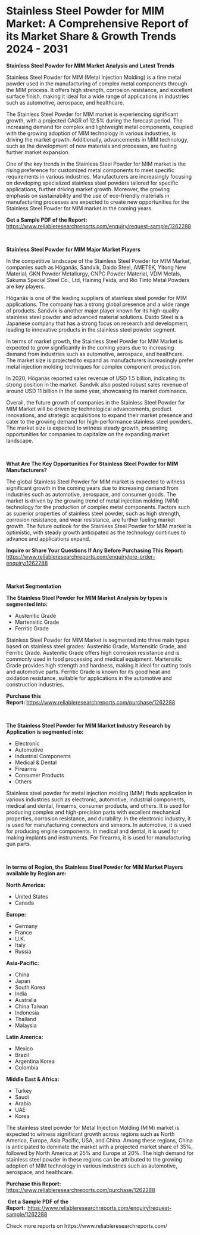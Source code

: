 <p><h1>Stainless Steel Powder for MIM Market: A Comprehensive Report of its Market Share & Growth Trends 2024 - 2031</h1></p><p><strong>Stainless Steel Powder for MIM Market Analysis and Latest Trends</strong></p>
<p><p>Stainless Steel Powder for MIM (Metal Injection Molding) is a fine metal powder used in the manufacturing of complex metal components through the MIM process. It offers high strength, corrosion resistance, and excellent surface finish, making it ideal for a wide range of applications in industries such as automotive, aerospace, and healthcare.</p><p>The Stainless Steel Powder for MIM market is experiencing significant growth, with a projected CAGR of 12.5% during the forecast period. The increasing demand for complex and lightweight metal components, coupled with the growing adoption of MIM technology in various industries, is driving the market growth. Additionally, advancements in MIM technology, such as the development of new materials and processes, are fueling further market expansion.</p><p>One of the key trends in the Stainless Steel Powder for MIM market is the rising preference for customized metal components to meet specific requirements in various industries. Manufacturers are increasingly focusing on developing specialized stainless steel powders tailored for specific applications, further driving market growth. Moreover, the growing emphasis on sustainability and the use of eco-friendly materials in manufacturing processes are expected to create new opportunities for the Stainless Steel Powder for MIM market in the coming years.</p></p>
<p><strong>Get a Sample PDF of the Report:&nbsp;</strong> <a href="https://www.reliableresearchreports.com/enquiry/request-sample/1262288">https://www.reliableresearchreports.com/enquiry/request-sample/1262288</a></p>
<p>&nbsp;</p>
<p><strong>Stainless Steel Powder for MIM Major Market Players</strong></p>
<p><p>In the competitive landscape of the Stainless Steel Powder for MIM Market, companies such as Höganäs, Sandvik, Daido Steel, AMETEK, Yitong New Material, GKN Powder Metallurgy, CNPC Powder Material, VDM Metals, Sakuma Special Steel Co., Ltd, Haining Feida, and Rio Tinto Metal Powders are key players. </p><p>Höganäs is one of the leading suppliers of stainless steel powder for MIM applications. The company has a strong global presence and a wide range of products. Sandvik is another major player known for its high-quality stainless steel powder and advanced material solutions. Daido Steel is a Japanese company that has a strong focus on research and development, leading to innovative products in the stainless steel powder segment.</p><p>In terms of market growth, the Stainless Steel Powder for MIM Market is expected to grow significantly in the coming years due to increasing demand from industries such as automotive, aerospace, and healthcare. The market size is projected to expand as manufacturers increasingly prefer metal injection molding techniques for complex component production.</p><p>In 2020, Höganäs reported sales revenue of USD 1.5 billion, indicating its strong position in the market. Sandvik also posted robust sales revenue of around USD 11 billion in the same year, showcasing its market dominance.</p><p>Overall, the future growth of companies in the Stainless Steel Powder for MIM Market will be driven by technological advancements, product innovations, and strategic acquisitions to expand their market presence and cater to the growing demand for high-performance stainless steel powders. The market size is expected to witness steady growth, presenting opportunities for companies to capitalize on the expanding market landscape.</p></p>
<p>&nbsp;</p>
<p><strong>What Are The Key Opportunities For Stainless Steel Powder for MIM Manufacturers?</strong></p>
<p><p>The global Stainless Steel Powder for MIM market is expected to witness significant growth in the coming years due to increasing demand from industries such as automotive, aerospace, and consumer goods. The market is driven by the growing trend of metal injection molding (MIM) technology for the production of complex metal components. Factors such as superior properties of stainless steel powder, such as high strength, corrosion resistance, and wear resistance, are further fueling market growth. The future outlook for the Stainless Steel Powder for MIM market is optimistic, with steady growth anticipated as the technology continues to advance and applications expand.</p></p>
<p><strong>Inquire or Share Your Questions If Any Before Purchasing This Report:</strong> <a href="https://www.reliableresearchreports.com/enquiry/pre-order-enquiry/1262288">https://www.reliableresearchreports.com/enquiry/pre-order-enquiry/1262288</a></p>
<p>&nbsp;</p>
<p><strong>Market Segmentation</strong></p>
<p><strong>The Stainless Steel Powder for MIM Market Analysis by types is segmented into:</strong></p>
<p><ul><li>Austenitic Grade</li><li>Martensitic Grade</li><li>Ferritic Grade</li></ul></p>
<p><p>Stainless Steel Powder for MIM Market is segmented into three main types based on stainless steel grades: Austenitic Grade, Martensitic Grade, and Ferritic Grade. Austenitic Grade offers high corrosion resistance and is commonly used in food processing and medical equipment. Martensitic Grade provides high strength and hardness, making it ideal for cutting tools and automotive parts. Ferritic Grade is known for its good heat and oxidation resistance, suitable for applications in the automotive and construction industries.</p></p>
<p><strong>Purchase this Report:&nbsp;</strong><a href="https://www.reliableresearchreports.com/purchase/1262288">https://www.reliableresearchreports.com/purchase/1262288</a></p>
<p>&nbsp;</p>
<p><strong>The Stainless Steel Powder for MIM Market Industry Research by Application is segmented into:</strong></p>
<p><ul><li>Electronic</li><li>Automotive</li><li>Industrial Components</li><li>Medical & Dental</li><li>Firearms</li><li>Consumer Products</li><li>Others</li></ul></p>
<p><p>Stainless steel powder for metal injection molding (MIM) finds application in various industries such as electronic, automotive, industrial components, medical and dental, firearms, consumer products, and others. It is used for producing complex and high-precision parts with excellent mechanical properties, corrosion resistance, and durability. In the electronic industry, it is used for manufacturing connectors and sensors. In automotive, it is used for producing engine components. In medical and dental, it is used for making implants and instruments. For firearms, it is used for manufacturing gun parts.</p></p>
<p>&nbsp;</p>
<p><strong>In terms of Region, the Stainless Steel Powder for MIM Market Players available by Region are:</strong></p>
<p>
    <p> <strong> North America: </strong>
        <ul>
            <li>United States</li>
            <li>Canada</li>
        </ul>
        </p> 
    <p> <strong> Europe: </strong>
        <ul>
            <li>Germany</li>
            <li>France</li>
            <li>U.K.</li>
            <li>Italy</li>
            <li>Russia</li>
        </ul>
        </p> 
    <p> <strong> Asia-Pacific: </strong>
        <ul>
            <li>China</li>
            <li>Japan</li>
            <li>South Korea</li>
            <li>India</li>
            <li>Australia</li>
            <li>China Taiwan</li>
            <li>Indonesia</li>
            <li>Thailand</li>
            <li>Malaysia</li>
        </ul>
        </p> 
    <p> <strong> Latin America: </strong>
        <ul>
            <li>Mexico</li>
            <li>Brazil</li>
            <li>Argentina Korea</li>
            <li>Colombia</li>
        </ul>
        </p> 
    <p> <strong> Middle East & Africa: </strong>
        <ul>
            <li>Turkey</li>
            <li>Saudi</li>
            <li>Arabia</li>
            <li>UAE</li>
            <li>Korea</li>
        </ul>
    </p>
    </p>
<p><p>The stainless steel powder for Metal Injection Molding (MIM) market is expected to witness significant growth across regions such as North America, Europe, Asia Pacific, USA, and China. Among these regions, China is anticipated to dominate the market with a projected market share of 35%, followed by North America at 25% and Europe at 20%. The high demand for stainless steel powder in these regions can be attributed to the growing adoption of MIM technology in various industries such as automotive, aerospace, and healthcare.</p></p>
<p><strong>Purchase this Report: </strong><a href="https://www.reliableresearchreports.com/purchase/1262288">https://www.reliableresearchreports.com/purchase/1262288</a></p>
<p>&nbsp;<strong>Get a Sample PDF of the Report:&nbsp;&nbsp;</strong><a href="https://www.reliableresearchreports.com/enquiry/request-sample/1262288">https://www.reliableresearchreports.com/enquiry/request-sample/1262288</a></p>
<p><strong></strong></p>
<p>Check more reports on https://www.reliableresearchreports.com/</p>
